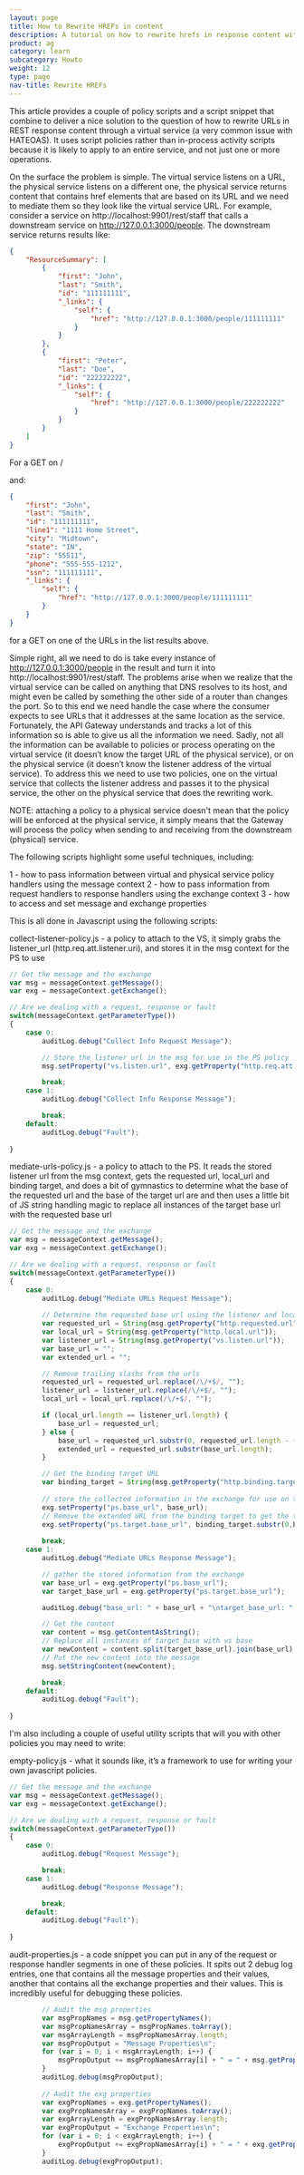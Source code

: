 ```yaml
---
layout: page
title: How to Rewrite HREFs in content
description: A tutorial on how to rewrite hrefs in response content with Javascript Policies
product: ag
category: learn
subcategory: Howto
weight: 12
type: page
nav-title: Rewrite HREFs
---
```


This article provides a couple of policy scripts and a script snippet that combine to deliver a nice solution to the question of how to rewrite URLs in REST response content through a virtual service (a very common issue with HATEOAS).  It uses script policies rather than in-process activity scripts because it is likely to apply to an entire service, and not just one or more operations.

On the surface the problem is simple.  The virtual service listens on a URL, the physical service listens on a different one, the physical service returns content that contains href elements that are based on its URL and we need to mediate them so they look like the virtual service URL.  For example, consider a service on http://localhost:9901/rest/staff that calls a downstream service on http://127.0.0.1:3000/people.  The downstream service returns results like:

```json
{
    "ResourceSummary": [
        {
            "first": "John",
            "last": "Smith",
            "id": "111111111",
            "_links": {
                "self": {
                    "href": "http://127.0.0.1:3000/people/111111111"
                }
            }
        },
        {
            "first": "Peter",
            "last": "Doe",
            "id": "222222222",
            "_links": {
                "self": {
                    "href": "http://127.0.0.1:3000/people/222222222"
                }
            }
        }
    ]
}
```

For a GET on /

and:

```json
{
    "first": "John",
    "last": "Smith",
    "id": "111111111",
    "line1": "1111 Home Street",
    "city": "Midtown",
    "state": "IN",
    "zip": "55511",
    "phone": "555-555-1212",
    "ssn": "111111111",
    "_links": {
        "self": {
            "href": "http://127.0.0.1:3000/people/111111111"
        }
    }
}
```

for a GET on one of the URLs in the list results above.

Simple right, all we need to do is take every instance of http://127.0.0.1:3000/people in the result and turn it into http://localhost:9901/rest/staff.  The problems arise when we realize that the virtual service can be called on anything that DNS resolves to its host, and might even be called by something the other side of a router than changes the port.  So to this end we need handle the case where the consumer expects to see URLs that it addresses at the same location as the service.  Fortunately, the API Gateway understands and tracks a lot of this information so is able to give us all the information we need.  Sadly, not all the information can be available to policies or process operating on the virtual service (it doesn’t know the target URL of the physical service), or on the physical service (it doesn’t know the listener address of the virtual service).  To address this we need to use two policies, one on the virtual service that collects the listener address and passes it to the physical service, the other on the physical service that does the rewriting work.

NOTE: attaching a policy to a physical service doesn't mean that the policy will be enforced at the physical service, it simply means that the Gateway will process the policy when sending to and receiving from the downstream (physical) service. 

The following scripts highlight some useful techniques, including:

1 - how to pass information between virtual and physical service policy handlers using the message context
2 - how to pass information from request handlers to response handlers using the exchange context
3 - how to access and set message and exchange properties

This is all done in Javascript using the following scripts:

collect-listener-policy.js - a policy to attach to the VS, it simply grabs the listener_url (http.req.att.listener.uri), and stores it in the msg context for the PS to use

```javascript
// Get the message and the exchange
var msg = messageContext.getMessage();
var exg = messageContext.getExchange();

// Are we dealing with a request, response or fault
switch(messageContext.getParameterType())
{
    case 0:
        auditLog.debug("Collect Info Request Message");

        // Store the listener url in the msg for use in the PS policy       
        msg.setProperty("vs.listen.url", exg.getProperty("http.req.att.listener.uri"));

        break;
    case 1:
        auditLog.debug("Collect Info Response Message");

        break;
    default:
        auditLog.debug("Fault");
        
}
```

mediate-urls-policy.js - a policy to attach to the PS.  It reads the stored listener url from the msg context, gets the requested url, local_url and binding target, and does a bit of gymnastics to determine what the base of the requested url and the base of the target url are and then uses a little bit of JS string handling magic to replace all instances of the target base url with the requested base url

```javascript
// Get the message and the exchange
var msg = messageContext.getMessage();
var exg = messageContext.getExchange();

// Are we dealing with a request, response or fault
switch(messageContext.getParameterType())
{
    case 0:
        auditLog.debug("Mediate URLs Request Message");
        
        // Determine the requested base url using the listener and local urls to identify the extended path (if any)
        var requested_url = String(msg.getProperty("http.requested.url"));
        var local_url = String(msg.getProperty("http.local.url"));
        var listener_url = String(msg.getProperty("vs.listen.url"));
        var base_url = "";
        var extended_url = "";

        // Remove trailing slashs from the urls
        requested_url = requested_url.replace(/\/+$/, "");
        listener_url = listener_url.replace(/\/+$/, "");
        local_url = local_url.replace(/\/+$/, "");

        if (local_url.length == listener_url.length) {
            base_url = requested_url;
        } else {
            base_url = requested_url.substr(0, requested_url.length - (local_url.length - listener_url.length));
            extended_url = requested_url.substr(base_url.length);
        }

        // Get the binding target URL
        var binding_target = String(msg.getProperty("http.binding.target.url"));
        
        // store the collected information in the exchange for use on the response
        exg.setProperty("ps.base_url", base_url);
        // Remove the extended URL from the binding target to get the target base url
        exg.setProperty("ps.target.base_url", binding_target.substr(0,binding_target.length - extended_url.length));
        
        break;
    case 1:
        auditLog.debug("Mediate URLs Response Message");

        // gather the stored information from the exchange
        var base_url = exg.getProperty("ps.base_url");
        var target_base_url = exg.getProperty("ps.target.base_url");

        auditLog.debug("base_url: " + base_url + "\ntarget_base_url: " + target_base_url);

        // Get the content
        var content = msg.getContentAsString();
        // Replace all instances of target_base with vs base
        var newContent = content.split(target_base_url).join(base_url);
        // Put the new content into the message
        msg.setStringContent(newContent);

        break;
    default:
        auditLog.debug("Fault");
        
}
```

I'm also including a couple of useful utility scripts that will you with other policies you may need to write:

empty-policy.js - what it sounds like, it’s a framework to use for writing your own javascript policies.

```javascript
// Get the message and the exchange
var msg = messageContext.getMessage();
var exg = messageContext.getExchange();

// Are we dealing with a request, response or fault
switch(messageContext.getParameterType())
{
    case 0:
        auditLog.debug("Request Message");

        break;
    case 1:
        auditLog.debug("Response Message");

        break;
    default:
        auditLog.debug("Fault");
        
}
```

audit-properties.js - a code snippet you can put in any of the request or response handler segments in one of these policies.  It spits out 2 debug log entries, one that contains all the message properties and their values, another that contains all the exchange properties and their values.  This is incredibly useful for debugging these policies.

```javascript
        // Audit the msg properties
        var msgPropNames = msg.getPropertyNames();
        var msgPropNamesArray = msgPropNames.toArray();
        var msgArrayLength = msgPropNamesArray.length;
        var msgPropOutput = "Message Properties\n";     
        for (var i = 0; i < msgArrayLength; i++) {
            msgPropOutput += msgPropNamesArray[i] + " = " + msg.getProperty(msgPropNamesArray[i]) + "\n";
        }       
        auditLog.debug(msgPropOutput);
        
        // Audit the exg properties
        var exgPropNames = exg.getPropertyNames();
        var exgPropNamesArray = exgPropNames.toArray();
        var exgArrayLength = exgPropNamesArray.length;
        var exgPropOutput = "Exchange Properties\n";        
        for (var i = 0; i < exgArrayLength; i++) {
            exgPropOutput += exgPropNamesArray[i] + " = " + exg.getProperty(exgPropNamesArray[i]) + "\n";
        }       
        auditLog.debug(exgPropOutput);
```